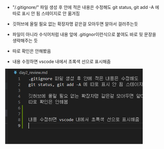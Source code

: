 - "/.gitignore/" 파일 생성 후 안에 적은 내용은 수정해도
    git status, git add -A 에 따로 표시 안 됨 스테이지로 안 옮겨짐

- 깃허브에 올릴 필요 없는 확장자명 같은걸 모아두면 알아서 걸러주는듯
- 파일이 아니라 수식어처럼 내용 앞에 .gitignor이런식으로 붙여도 바로 뒷 문장을 생략해주는 듯
- 따로 확인은 안해봤음


- 내용 수정하면 vscode 내에서 초록색 선으로 표시해줌



 ![image-20220224220949902](day2_review.assets/image-20220224220949902-16457081921731.png)











